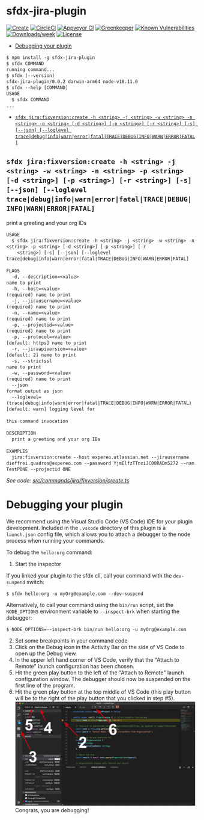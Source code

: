 sfdx-jira-plugin
================



[![Create](https://img.shields.io/npm/v/sfdx-jira-plugin.svg)](https://npmjs.org/package/sfdx-jira-plugin)
[![CircleCI](https://circleci.com/gh/workspace/sfdx-jira-plugin/tree/master.svg?style=shield)](https://circleci.com/gh/workspace/sfdx-jira-plugin/tree/master)
[![Appveyor CI](https://ci.appveyor.com/api/projects/status/github/workspace/sfdx-jira-plugin?branch=master&svg=true)](https://ci.appveyor.com/project/heroku/sfdx-jira-plugin/branch/master)
[![Greenkeeper](https://badges.greenkeeper.io/workspace/sfdx-jira-plugin.svg)](https://greenkeeper.io/)
[![Known Vulnerabilities](https://snyk.io/test/github/workspace/sfdx-jira-plugin/badge.svg)](https://snyk.io/test/github/workspace/sfdx-jira-plugin)
[![Downloads/week](https://img.shields.io/npm/dw/sfdx-jira-plugin.svg)](https://npmjs.org/package/sfdx-jira-plugin)
[![License](https://img.shields.io/npm/l/sfdx-jira-plugin.svg)](https://github.com/workspace/sfdx-jira-plugin/blob/master/package.json)

<!-- toc -->
* [Debugging your plugin](#debugging-your-plugin)
<!-- tocstop -->
<!-- install -->
<!-- usage -->
```sh-session
$ npm install -g sfdx-jira-plugin
$ sfdx COMMAND
running command...
$ sfdx (--version)
sfdx-jira-plugin/0.0.2 darwin-arm64 node-v18.11.0
$ sfdx --help [COMMAND]
USAGE
  $ sfdx COMMAND
...
```
<!-- usagestop -->
<!-- commands -->
* [`sfdx jira:fixversion:create -h <string> -j <string> -w <string> -n <string> -p <string> [-d <string>] [-p <string>] [-r <string>] [-s] [--json] [--loglevel trace|debug|info|warn|error|fatal|TRACE|DEBUG|INFO|WARN|ERROR|FATAL]`](#sfdx-jirafixversioncreate--h-string--j-string--w-string--n-string--p-string--d-string--p-string--r-string--s---json---loglevel-tracedebuginfowarnerrorfataltracedebuginfowarnerrorfatal)

## `sfdx jira:fixversion:create -h <string> -j <string> -w <string> -n <string> -p <string> [-d <string>] [-p <string>] [-r <string>] [-s] [--json] [--loglevel trace|debug|info|warn|error|fatal|TRACE|DEBUG|INFO|WARN|ERROR|FATAL]`

print a greeting and your org IDs

```
USAGE
  $ sfdx jira:fixversion:create -h <string> -j <string> -w <string> -n <string> -p <string> [-d <string>] [-p <string>] [-r
    <string>] [-s] [--json] [--loglevel trace|debug|info|warn|error|fatal|TRACE|DEBUG|INFO|WARN|ERROR|FATAL]

FLAGS
  -d, --description=<value>                                                         name to print
  -h, --host=<value>                                                                (required) name to print
  -j, --jirausername=<value>                                                        (required) name to print
  -n, --name=<value>                                                                (required) name to print
  -p, --projectid=<value>                                                           (required) name to print
  -p, --protocol=<value>                                                            [default: https] name to print
  -r, --jiraapiversion=<value>                                                      [default: 2] name to print
  -s, --strictssl                                                                   name to print
  -w, --password=<value>                                                            (required) name to print
  --json                                                                            format output as json
  --loglevel=(trace|debug|info|warn|error|fatal|TRACE|DEBUG|INFO|WARN|ERROR|FATAL)  [default: warn] logging level for
                                                                                    this command invocation

DESCRIPTION
  print a greeting and your org IDs

EXAMPLES
  jira:fixversion:create --host expereo.atlassian.net --jirausername dieffrei.quadros@expereo.com --password YjmElfzTTnxiJC00RADm5272 --nam TestPONE --projectid ONE
```

_See code: [src/commands/jira/fixversion/create.ts](https://github.com/workspace/sfdx-jira-plugin/blob/v0.0.2/src/commands/jira/fixversion/create.ts)_
<!-- commandsstop -->
<!-- debugging-your-plugin -->
# Debugging your plugin
We recommend using the Visual Studio Code (VS Code) IDE for your plugin development. Included in the `.vscode` directory of this plugin is a `launch.json` config file, which allows you to attach a debugger to the node process when running your commands.

To debug the `hello:org` command: 
1. Start the inspector
  
If you linked your plugin to the sfdx cli, call your command with the `dev-suspend` switch: 
```sh-session
$ sfdx hello:org -u myOrg@example.com --dev-suspend
```
  
Alternatively, to call your command using the `bin/run` script, set the `NODE_OPTIONS` environment variable to `--inspect-brk` when starting the debugger:
```sh-session
$ NODE_OPTIONS=--inspect-brk bin/run hello:org -u myOrg@example.com
```

2. Set some breakpoints in your command code
3. Click on the Debug icon in the Activity Bar on the side of VS Code to open up the Debug view.
4. In the upper left hand corner of VS Code, verify that the "Attach to Remote" launch configuration has been chosen.
5. Hit the green play button to the left of the "Attach to Remote" launch configuration window. The debugger should now be suspended on the first line of the program. 
6. Hit the green play button at the top middle of VS Code (this play button will be to the right of the play button that you clicked in step #5).
<br><img src=".images/vscodeScreenshot.png" width="480" height="278"><br>
Congrats, you are debugging!
